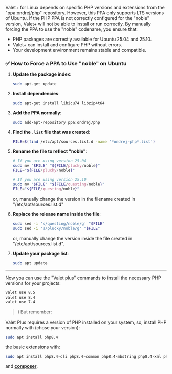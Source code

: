 Valet+ for Linux depends on specific PHP versions and extensions from the "ppa:ondrej/php" repository. However, this PPA only supports LTS versions of Ubuntu. If the PHP PPA is not correctly configured for the "noble" version, Valet+ will not be able to install or run correctly. By manually forcing the PPA to use the "noble" codename, you ensure that:

- PHP packages are correctly available for Ubuntu 25.04 and 25.10.
- Valet+ can install and configure PHP without errors.
- Your development environment remains stable and compatible.

### ✅ How to Force a PPA to Use "noble" on Ubuntu

1. **Update the package index**:
   ```bash
   sudo apt-get update
   ```
   
2. **Install dependencies**:
   ```bash
   sudo apt-get install libicu74 libzip4t64
   ```

2. **Add the PPA normally**:
   ```bash
   sudo add-apt-repository ppa:ondrej/php
   ```

3. **Find the `.list` file that was created**:
   ```bash
   FILE=$(find /etc/apt/sources.list.d -name '*ondrej-php*.list')
   ```

4. **Rename the file to reflect "noble"**:
   ```bash
   # If you are using version 25.04
   sudo mv "$FILE" "${FILE/plucky/noble}"
   FILE="${FILE/plucky/noble}"

   # If you are using version 25.10
   sudo mv "$FILE" "${FILE/questing/noble}"
   FILE="${FILE/questing/noble}"
   ```
   or, manually change the version in the filename created in "/etc/apt/sources.list.d"

5. **Replace the release name inside the file**:
   ```bash
   sudo sed -i 's/questing/noble/g' "$FILE"
   sudo sed -i 's/plucky/noble/g' "$FILE"
   ```
   or, manually change the version inside the file created in "/etc/apt/sources.list.d".

6. **Update your package list**:
   ```bash
   sudo apt update
   ```

---

Now you can use the "Valet plus" commands to install the necessary PHP versions for your projects:

```bash
valet use 8.5
valet use 8.4
valet use 7.4
```


> ℹ️ But remember:

Valet Plus requires a version of PHP installed on your system, so, install PHP normally with (chose your version):

```bash
sudo apt install php8.4
```

the basic extensions with: 

```bash
sudo apt install php8.4-cli php8.4-common php8.4-mbstring php8.4-xml php8.4-curl php8.4-mysql php8.4-zip php8.4-bcmath php8.4-gd php8.4-intl php8.4-soap php8.4-sqlite3
```

and **[composer](https://getcomposer.org/download/)**.

